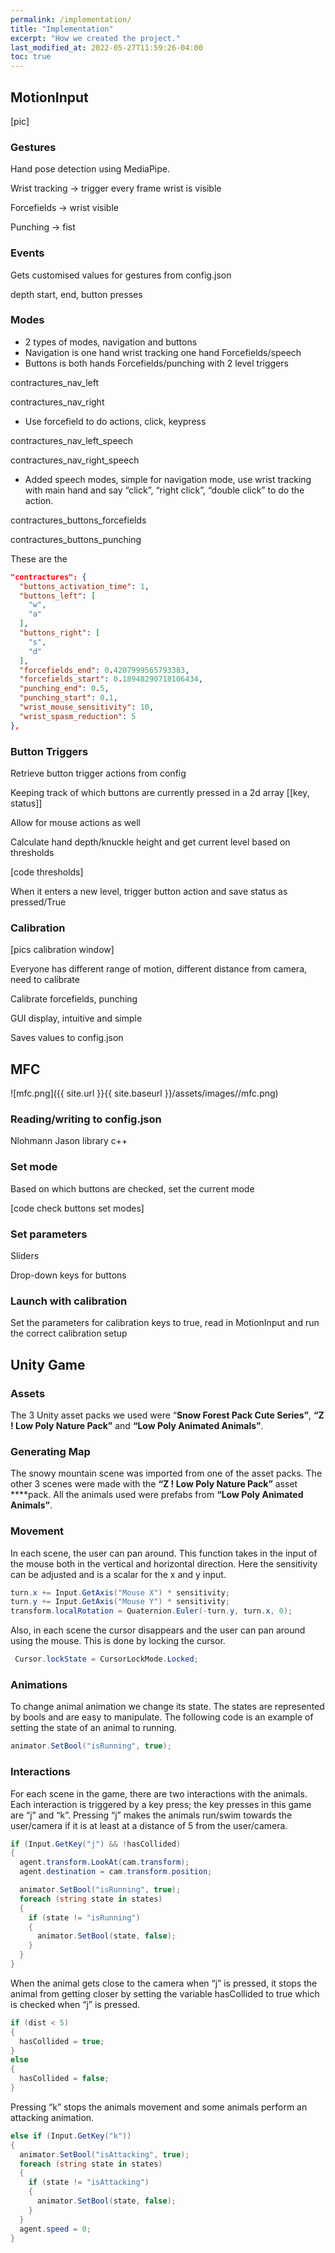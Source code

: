 ```yaml
---
permalink: /implementation/
title: "Implementation"
excerpt: "How we created the project."
last_modified_at: 2022-05-27T11:59:26-04:00
toc: true
---
```


## MotionInput

[pic]

### Gestures

Hand pose detection using MediaPipe.

Wrist tracking → trigger every frame wrist is visible

Forcefields → wrist visible

Punching → fist

### Events

Gets customised values for gestures from config.json

depth start, end, button presses 

### Modes

- 2 types of modes, navigation and buttons
- Navigation is one hand wrist tracking one hand Forcefields/speech
- Buttons is both hands Forcefields/punching with 2 level triggers

contractures_nav_left

contractures_nav_right

- Use forcefield to do actions, click, keypress

contractures_nav_left_speech

contractures_nav_right_speech

- Added speech modes, simple for navigation mode, use wrist tracking with main hand and say “click”, “right click”, “double click” to do the action.

contractures_buttons_forcefields

contractures_buttons_punching

These are the 

```json
"contractures": {
  "buttons_activation_time": 1,
  "buttons_left": [
    "w",
    "a"
  ],
  "buttons_right": [
    "s",
    "d"
  ],
  "forcefields_end": 0.4207999565793383,
  "forcefields_start": 0.18948290718106434,
  "punching_end": 0.5,
  "punching_start": 0.1,
  "wrist_mouse_sensitivity": 10,
  "wrist_spasm_reduction": 5
},
```

### Button Triggers

Retrieve button trigger actions from config

Keeping track of which buttons are currently pressed in a 2d array [[key, status]]

Allow for mouse actions as well

Calculate hand depth/knuckle height and get current level based on thresholds

[code thresholds]

When it enters a new level, trigger button action and save status as pressed/True

### Calibration

[pics calibration window]

Everyone has different range of motion, different distance from camera, need to calibrate

Calibrate forcefields, punching

GUI display, intuitive and simple

Saves values to config.json

## MFC

![mfc.png]({{ site.url }}{{ site.baseurl }}/assets/images//mfc.png)

### Reading/writing to config.json

Nlohmann Jason library c++

### Set mode

Based on which buttons are checked, set the current mode

[code check buttons set modes]

### Set parameters

Sliders

Drop-down keys for buttons

### Launch with calibration

Set the parameters for calibration keys to true, read in MotionInput and run the correct calibration setup 

## Unity Game

### Assets

The 3 Unity asset packs we used were “**Snow Forest Pack Cute Series”**, **“Z ! Low Poly Nature Pack”** and **“Low Poly Animated Animals”**.

### Generating Map

The snowy mountain scene was imported from one of the asset packs. The other 3 scenes were made with the **“Z ! Low Poly Nature Pack”** asset ****pack. All the animals used were prefabs from **“Low Poly Animated Animals”**.

### Movement

In each scene, the user can pan around. This function takes in the input of the mouse both in the vertical and horizontal direction. Here the sensitivity can be adjusted and is a scalar for the x and y input.

```csharp
turn.x += Input.GetAxis("Mouse X") * sensitivity;
turn.y += Input.GetAxis("Mouse Y") * sensitivity;
transform.localRotation = Quaternion.Euler(-turn.y, turn.x, 0);
```

Also, in each scene the cursor disappears and the user can pan around using the mouse. This is done by locking the cursor.

```csharp
 Cursor.lockState = CursorLockMode.Locked;
```

### Animations

To change animal animation we change its state. The states are represented by bools and are easy to manipulate. The following code is an example of setting the state of an animal to running.

```csharp
animator.SetBool("isRunning", true);
```

### Interactions

For each scene in the game, there are two interactions with the animals. Each interaction is triggered by a key press; the key presses in this game are “j” and “k”. Pressing “j” makes the animals run/swim towards the user/camera if it is at least at a distance of 5 from the user/camera.

```csharp
if (Input.GetKey("j") && !hasCollided)
{
  agent.transform.LookAt(cam.transform); 
  agent.destination = cam.transform.position;

  animator.SetBool("isRunning", true);
  foreach (string state in states)
  {
    if (state != "isRunning")
    {
      animator.SetBool(state, false);
    }
  }
}
```

When the animal gets close to the camera when “j” is pressed, it stops the animal from getting closer by setting the variable hasCollided to true which is checked when “j” is pressed.

```csharp
if (dist < 5)
{
  hasCollided = true;
}
else
{
  hasCollided = false;
}
```

Pressing “k” stops the animals movement and some animals perform an attacking animation.

```csharp
else if (Input.GetKey("k"))
{
  animator.SetBool("isAttacking", true);
  foreach (string state in states)
  {
    if (state != "isAttacking")
    {
      animator.SetBool(state, false);
    }
  }
  agent.speed = 0;
}
```
